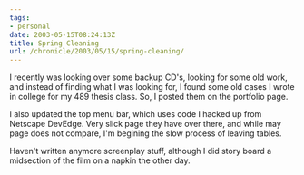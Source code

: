 ```yaml
---
tags:
- personal
date: 2003-05-15T08:24:13Z
title: Spring Cleaning
url: /chronicle/2003/05/15/spring-cleaning/
---
```


I recently was looking over some backup CD's, looking for some old work, and instead of finding what I was looking for, I found some old cases I wrote in college for my 489 thesis class.  So, I posted them on the portfolio page.

I also updated the top menu bar, which uses code I hacked up from Netscape DevEdge.  Very slick page they have over there, and while may page does not compare, I'm begining the slow process of leaving tables.

Haven't written anymore screenplay stuff, although I did story board a midsection of the film on a napkin the other day.
